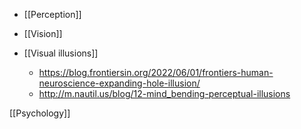 - [[Perception]]
- [[Vision]]

- [[Visual illusions]]
	-  https://blog.frontiersin.org/2022/06/01/frontiers-human-neuroscience-expanding-hole-illusion/
	-  http://m.nautil.us/blog/12-mind_bending-perceptual-illusions

[[Psychology]]
